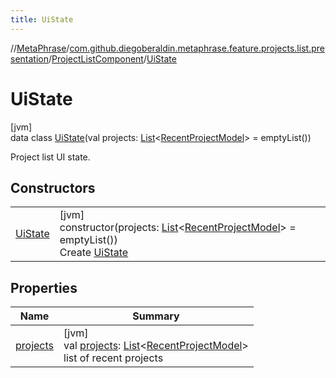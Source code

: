 ```yaml
---
title: UiState
---
```

//[MetaPhrase](../../../../index.html)/[com.github.diegoberaldin.metaphrase.feature.projects.list.presentation](../../index.html)/[ProjectListComponent](../index.html)/[UiState](index.html)



# UiState



[jvm]\
data class [UiState](index.html)(val projects: [List](https://kotlinlang.org/api/latest/jvm/stdlib/kotlin.collections/-list/index.html)&lt;[RecentProjectModel](../../../com.github.diegoberaldin.metaphrase.domain.project.data/-recent-project-model/index.html)&gt; = emptyList())

Project list UI state.



## Constructors


| | |
|---|---|
| [UiState](-ui-state.html) | [jvm]<br>constructor(projects: [List](https://kotlinlang.org/api/latest/jvm/stdlib/kotlin.collections/-list/index.html)&lt;[RecentProjectModel](../../../com.github.diegoberaldin.metaphrase.domain.project.data/-recent-project-model/index.html)&gt; = emptyList())<br>Create [UiState](index.html) |


## Properties


| Name | Summary |
|---|---|
| [projects](projects.html) | [jvm]<br>val [projects](projects.html): [List](https://kotlinlang.org/api/latest/jvm/stdlib/kotlin.collections/-list/index.html)&lt;[RecentProjectModel](../../../com.github.diegoberaldin.metaphrase.domain.project.data/-recent-project-model/index.html)&gt;<br>list of recent projects |

